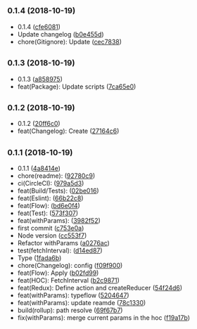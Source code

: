 ## <small>0.1.4 (2018-10-19)</small>

* 0.1.4 ([cfe6081](https://github.com/Significa/toolbox/commit/cfe6081))
* Update changelog ([b0e455d](https://github.com/Significa/toolbox/commit/b0e455d))
* chore(Gitignore): Update ([cec7838](https://github.com/Significa/toolbox/commit/cec7838))



## <small>0.1.3 (2018-10-19)</small>

* 0.1.3 ([a858975](https://github.com/Significa/toolbox/commit/a858975))
* feat(Package): Update scripts ([7ca65e0](https://github.com/Significa/toolbox/commit/7ca65e0))



## <small>0.1.2 (2018-10-19)</small>

* 0.1.2 ([20ff6c0](https://github.com/Significa/toolbox/commit/20ff6c0))
* feat(Changelog): Create ([27164c6](https://github.com/Significa/toolbox/commit/27164c6))



## <small>0.1.1 (2018-10-19)</small>

* 0.1.1 ([4a8414e](https://github.com/Significa/toolbox/commit/4a8414e))
* chore(readme): ([92780c9](https://github.com/Significa/toolbox/commit/92780c9))
* ci(CircleCI): ([979a5d3](https://github.com/Significa/toolbox/commit/979a5d3))
* feat(Build/Tests): ([02be016](https://github.com/Significa/toolbox/commit/02be016))
* feat(Eslint): ([66b22c8](https://github.com/Significa/toolbox/commit/66b22c8))
* feat(Flow): ([bd6e0f4](https://github.com/Significa/toolbox/commit/bd6e0f4))
* feat(Test): ([573f307](https://github.com/Significa/toolbox/commit/573f307))
* feat(withParams): ([3982f52](https://github.com/Significa/toolbox/commit/3982f52))
* first commit ([c753e0a](https://github.com/Significa/toolbox/commit/c753e0a))
* Node version ([cc553f7](https://github.com/Significa/toolbox/commit/cc553f7))
* Refactor withParams ([a0276ac](https://github.com/Significa/toolbox/commit/a0276ac))
* test(fetchInterval): ([d14ed87](https://github.com/Significa/toolbox/commit/d14ed87))
* Type ([1fada6b](https://github.com/Significa/toolbox/commit/1fada6b))
* chore(Changelog): config ([f09f900](https://github.com/Significa/toolbox/commit/f09f900))
* feat(Flow): Apply ([b02fd99](https://github.com/Significa/toolbox/commit/b02fd99))
* feat(HOC): FetchInterval ([b2c9871](https://github.com/Significa/toolbox/commit/b2c9871))
* feat(Redux): Define action and createReducer ([54f24d6](https://github.com/Significa/toolbox/commit/54f24d6))
* feat(withParams): typeflow ([5204647](https://github.com/Significa/toolbox/commit/5204647))
* feat(withParams): update reamde ([78c1330](https://github.com/Significa/toolbox/commit/78c1330))
* build(rollup): path resolve ([69f67b7](https://github.com/Significa/toolbox/commit/69f67b7))
* fix(withParams): merge current params in the hoc ([f19a17b](https://github.com/Significa/toolbox/commit/f19a17b))



